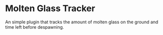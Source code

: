 # Molten Glass Tracker
An simple plugin that tracks the amount of molten glass on the ground and time left before despawning.
